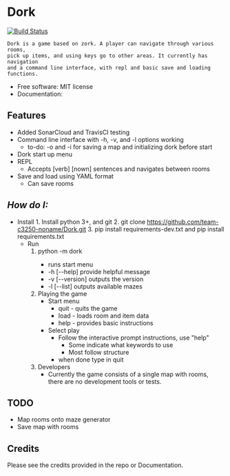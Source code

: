 <h1>Dork</h1>

[![Build Status](https://travis-ci.com/team-c3250-noname/Dork.svg?branch=master)](https://travis-ci.com/team-c3250-noname/Dork)


    Dork is a game based on zork. A player can navigate through various rooms,
    pick up items, and using keys go to other areas. It currently has navigation
    and a command line interface, with repl and basic save and loading functions.





* Free software: MIT license
* Documentation:


Features
--------

* Added SonarCloud and TravisCI testing
* Command line interface with -h, -v, and -l options working
    * to-do: -o and -i for saving a map and initializing dork before start
* Dork start up menu
* REPL
    * Accepts [verb] [nown] sentences and navigates between rooms
* Save and load using YAML format
    * Can save rooms

## *How do I:*


* Install
        1. Install python 3+, and git
        2. git clone https://github.com/team-c3250-noname/Dork.git
        3. pip install requirements-dev.txt and pip install requirements.txt
    * Run 
        1. python -m dork <options>
            * <no options> runs start menu
            * -h [--help] provide helpful message
            * -v [--version] outputs the version
            * -l [--list] outputs available mazes
        2. Playing the game
            * Start menu
                * quit - quits the game
                * load - loads room and item data
                * help - provides basic instructions
            * Select play
                * Follow the interactive prompt instructions, use "help"
                    * Some indicate what keywords to use
                    * Most follow <verb> <noun> structure
                * when done type in quit
        3. Developers
            * Currently the game consists of a single map with rooms, there are no development tools or tests.
        

TODO
---

* Map rooms onto maze generator
* Save map with rooms

Credits
-------

Please see the credits provided in the repo or Documentation.
